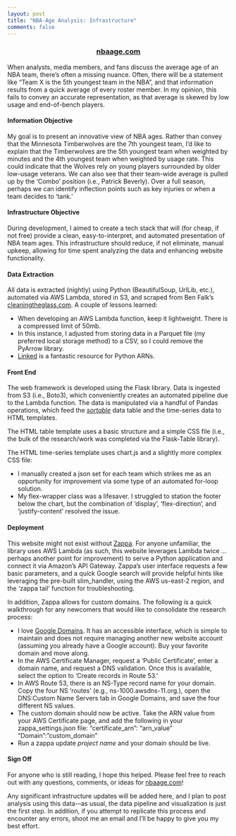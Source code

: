 ```yaml
---
layout: post
title: "NBA-Age Analysis: Infrastructure"
comments: false
---
```


<h3 style="text-align: center;"><a href="https://nbaage.com/"><ins>nbaage.com</ins></a></h3>

When analysts, media members, and fans discuss the average age of an NBA team, there’s often a missing nuance. Often, there will be a statement like “Team X is the 5th youngest team in the NBA”, and that information results from a quick average of every roster member. In my opinion, this fails to convey an accurate representation, as that average is skewed by low usage and end-of-bench players.

#### Information Objective

My goal is to present an innovative view of NBA ages. Rather than convey that the Minnesota Timberwolves are the 7th youngest team, I’d like to explain that the Timberwolves are the 5th youngest team when weighted by minutes and the 4th youngest team when weighted by usage rate. This could indicate that the Wolves rely on young players surrounded by older low-usage veterans. We can also see that their team-wide average is pulled up by the ‘Combo’ position (i.e., Patrick Beverly). Over a full season, perhaps we can identify inflection points such as key injuries or when a team decides to ‘tank.’ 

#### Infrastructure Objective

During development, I aimed to create a tech stack that will (for cheap, if not free) provide a clean, easy-to-interpret, and automated presentation of NBA team ages. This infrastructure should reduce, if not eliminate, manual upkeep, allowing for time spent analyzing the data and enhancing website functionality.

#### Data Extraction

All data is extracted (nightly) using Python (BeautifulSoup, UrlLib, etc.), automated via AWS Lambda, stored in S3, and scraped from Ben Falk’s <ins>[cleaningtheglass.com](https://cleaningtheglass.com/)</ins>. A couple of lessons learned:
- When developing an AWS Lambda function, keep it lightweight. There is a compressed limit of 50mb.
- In this instance, I adjusted from storing data in a Parquet file (my preferred local storage method) to a CSV, so I could remove the PyArrow library.
- <ins>[Linked](https://github.com/keithrozario/Klayers/blob/master/deployments/python3.8/arns/us-east-2.csv)</ins> is a fantastic resource for Python ARNs.

#### Front End

The web framework is developed using the Flask library. Data is ingested from S3 (i.e., Boto3), which conveniently creates an automated pipeline due to the Lambda function. The data is manipulated via a handful of Pandas operations, which feed the <ins>*[sortable](https://flask-table.readthedocs.io/en/stable/#sortable-tables)*</ins> data table and the time-series data to HTML templates.

The HTML table template uses a basic structure and a simple CSS file (i.e., the bulk of the research/work was completed via the Flask-Table library). 

The HTML time-series template uses chart.js and a slightly more complex CSS file:
- I manually created a json set for each team which strikes me as an opportunity for improvement via some type of an automated for-loop solution.
- My flex-wrapper class was a lifesaver. I struggled to station the footer below the chart, but the combination of ‘display’, ‘flex-direction’, and ‘justify-content’ resolved the issue.

#### Deployment

This website might not exist without <ins>[Zappa](https://github.com/zappa/Zappa)</ins>. For anyone unfamiliar, the library uses AWS Lambda (as such, this website leverages Lambda twice … perhaps another point for improvement) to serve a Python application and connect it via Amazon’s API Gateway. Zappa’s user interface requests a few basic parameters, and a quick Google search will provide helpful hints like leveraging the pre-built slim_handler, using the AWS us-east-2 region, and the ‘zappa tail’ function for troubleshooting.

In addition, Zappa allows for custom domains. The following is a quick walkthrough for any newcomers that would like to consolidate the research process:
- I love <ins>[Google Domains](https://domains.google.com/)</ins>. It has an accessible interface, which is simple to maintain and does not require managing another new website account (assuming you already have a Google account). Buy your favorite domain and move along.
- In the AWS Certificate Manager, request a ‘Public Certificate’, enter a domain name, and request a DNS validation. Once this is available, select the option to ‘Create records in Route 53.’
- In AWS Route 53, there is an NS-Type record name for your domain. Copy the four NS ‘routes’ (e.g., ns-1000.awsdns-11.org.), open the DNS:Custom Name Servers tab in Google Domains, and save the four different NS values.
- The custom domain should now be active. Take the ARN value from your AWS Certificate page, and add the following in your zappa_settings.json file:
“certificate_arn”: “arn_value”
“Domain”:”custom_domain”
- Run a zappa update *project name* and your domain should be live.

#### Sign Off

For anyone who is still reading, I hope this helped. Please feel free to reach out with any questions, comments, or ideas for <ins>[nbaage.com](https://nbaage.com/)</ins>!

Any significant infrastructure updates will be added here, and I plan to post analysis using this data-–as usual, the data pipeline and visualization is just the first step. In addition, if you attempt to replicate this process and encounter any errors, shoot me an email and I’ll be happy to give you my best effort.
